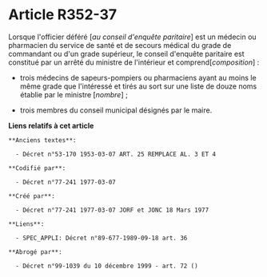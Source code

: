 # Article R352-37

Lorsque l'officier déféré [*au conseil d'enquête paritaire*] est un médecin ou pharmacien du service de santé et de secours
médical du grade de commandant ou d'un grade supérieur, le conseil d'enquête paritaire est constitué par un arrêté du
ministre de l'intérieur et comprend[*composition*] :

- trois médecins de sapeurs-pompiers ou pharmaciens ayant au moins le même grade que l'intéressé et tirés au sort sur une
liste de douze noms établie par le ministre [*nombre*] ;

- trois membres du conseil municipal désignés par le maire.

**Liens relatifs à cet article**

	**Anciens textes**:

	  - Décret n°53-170 1953-03-07 ART. 25 REMPLACE AL. 3 ET 4

	**Codifié par**:

	  - Décret n°77-241 1977-03-07

	**Créé par**:

	  - Décret n°77-241 1977-03-07 JORF et JONC 18 Mars 1977

	**Liens**:

	  - SPEC_APPLI: Décret n°89-677-1989-09-18 art. 36

	**Abrogé par**:

	  - Décret n°99-1039 du 10 décembre 1999 - art. 72 ()
